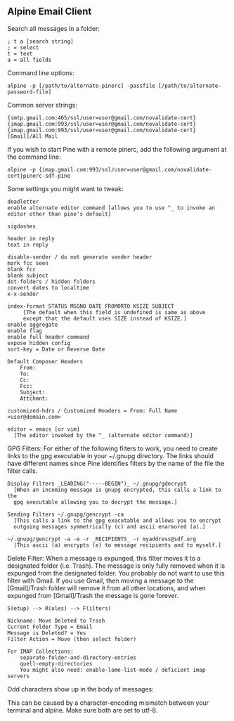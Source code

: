 ## Alpine Email Client

Search all messages in a folder:
```
; t a [search string]
; = select
t = text
a = all fields
```
Command line options:
```
alpine -p [/path/to/alternate-pinerc] -passfile [/path/to/alternate-password-file]
```
Common server strings:
```
{smtp.gmail.com:465/ssl/user=user@gmail.com/novalidate-cert}
{imap.gmail.com:993/ssl/user=user@gmail.com/novalidate-cert}
{imap.gmail.com:993/ssl/user=user@gmail.com/novalidate-cert}[Gmail]/All Mail
```    
If you wish to start Pine with a remote pinerc, add the following argument at
the command line:
```
alpine -p {imap.gmail.com:993/ssl/user=user@gmail.com/novalidate-cert}pinerc-sdf-pine
```
Some settings you might want to tweak:
```
deadletter
enable alternate editor command [allows you to use ^_ to invoke an editor other than pine's default]

sigdashes

header in reply
text in reply

disable-sender / do not generate sender header
mark fcc seen
blank fcc
blank subject
dot-folders / hidden folders
convert dates to localtime
x-x-sender

index-format STATUS MSGNO DATE FROMORTO KSIZE SUBJECT
     [The default when this field is undefined is same as above
     except that the default uses SIZE instead of KSIZE.]
enable aggregate
enable flag
enable full header command
expose hidden config
sort-key = Date or Reverse Date

Default Composer Headers
	From:
	To:
	Cc:
	Fcc:
	Subject:
	Attchmnt:

customized-hdrs / Customized Headers = From: Full Name <user@domain.com>

editor = emacs [or vim]
  [The editor invoked by the ^_ (alternate editor command)]
```
GPG Filters: For either of the following filters to work, you need to create
links to the gpg executable in your ~/.gnupg directory. The links should have
different names since Pine identifies filters by the name of the file the
filter calls.
```
Display Filters _LEADING("-----BEGIN")_ ~/.gnupg/gdecrypt
  [When an incoming message is gnupg encrypted, this calls a link to the
  gpg executable allowing you to decrypt the message.]

Sending Filters ~/.gnupg/gencrypt -ca
  [This calls a link to the gpg executable and allows you to encrypt
  outgoing messages symmetrically (c) and ascii enarmored (a).]

~/.gnupg/gencrypt -a -e -r _RECIPIENTS_ -r myaddress@sdf.org
  [This ascii (a) encrypts (e) to message recipients and to myself.]
```    

Delete Filter: When a message is expunged, this filter moves it to a designated
folder (i.e. Trash). The message is only fully removed when it is expunged from
the designated folder. You probably do not want to use this filter with Gmail.
If you use Gmail, then moving a message to the [Gmail]/Trash folder will remove
it from all other locations, and when expunged from [Gmail]/Trash the message
is gone forever.
```
S(etup) --> R(ules) --> F(ilters)

Nickname: Move Deleted to Trash
Current Folder Type = Email
Message is Deleted? = Yes
Filter Action = Move (then select folder)

For IMAP Collections:	
    separate-folder-and-directory-entries
    quell-empty-directories
    You might also need: enable-lame-list-mode / deficient imap servers
```
Odd characters show up in the body of messages:

This can be caused by a character-encoding mismatch between your terminal
and alpine. Make sure both are set to utf-8.
